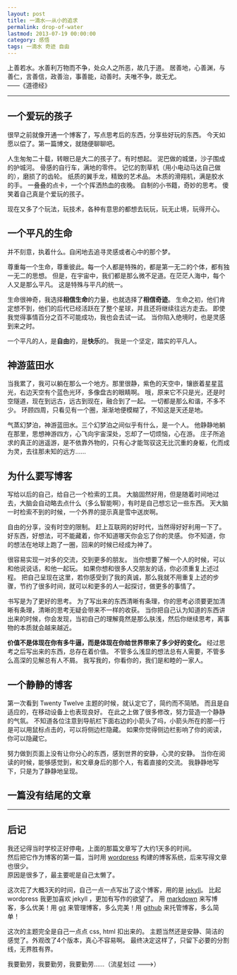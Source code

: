 ```yaml
---
layout: post
title: 一滴水——从小的追求
permalink: drop-of-water
lastmod: 2013-07-19 00:00:00
category: 感悟
tags: 一滴水 奇迹 自由
---
```


上善若水。水善利万物而不争，处众人之所恶，故几于道。 居善地，心善渊，与善仁，言善信，政善治，事善能，动善时。夫唯不争，故无尤。  
——《道德经》

- - -

## 一个爱玩的孩子

很早之前就像开通一个博客了，写点思考后的东西，分享些好玩的东西。
今天如愿以偿了。第一篇博文，就随便聊聊吧。

人生匆匆二十载，转眼已是大二的孩子了。有时想起。
泥巴做的城堡，沙子围成的护城河。
骨感的自行车，满地的零件。
记忆的割草机（用小电动马达自己做的），磨损了的齿轮。
纸质的翼手龙，精致的艺术品。
木质的滑翔机，满是胶水的手。
一叠叠的点卡，一个个挥洒热血的夜晚。
自制的小书籍，奇妙的思考。
傻笑着自己真是个爱玩的孩子。

现在又多了个玩法，玩技术，各种有意思的都想去玩玩，玩无止境，玩得开心。

## 一个平凡的生命

并不刻意，执着什么。自闲地去追寻灵感或者心中的那个梦。

尊重每一个生命，尊重彼此。每一个人都是特殊的，都是第一无二的个体，都有独一无二的思想。
但是，在宇宙中，我们都是那么微不足道。在茫茫人海中，每个人又是那么平凡。
这是特殊与平凡的统一。

生命很神奇，我选择**相信生命**的力量，也就选择了**相信奇迹**。
生命之初，他们肯定想不到，他们的后代已经活跃在了整个星球，并且还将继续往远方走去。
即使我觉得事情百分之百不可能成功，我也会去试一试。
当你陷入绝境时，也是灵感到来之时。

一个平凡的人，是**自由**的，是**快乐**的。
我是一个坚定，踏实的平凡人。

## 神游蓝田水

当我累了，我可以躺在那么一个地方。那里很静，紫色的天空中，镶嵌着星星蓝光，右边天空有个蓝色光环，多像盘古的眼睛啊。
哦，原来它不只是光，还是时空隧道，现在到远古，远古到现在，融合到了一起。
一切都是那么和谐，不多不少。
环顾四周，只看见有一个圈，渐渐地便模糊了，不知这是天还是地。

气蒸幻梦泊，神游蓝田水。三个幻梦泊之间似乎有什么，是一个人。
他静静地躺在那里，思想神游四方，心飞向宇宙深处，忘却了一切烦恼，心在游。
庄子所追求的真正的逍遥游，是不依靠外物的，只有心才能驾驭这无比沉重的身躯，化而成为灵，去往那未知的远方……

## 为什么要写博客

写给以后的自己，给自己一个检索的工具。
大脑固然好用，但是随着时间地过去，大脑会自动略去点什么（多么智能啊），有时是自己想忘记一些东西。
天大脑一时检索不到的时候，一个外界的提示真是雪中送炭啊。

自由的分享，没有时空的限制。
赶上互联网的好时代，当然得好好利用一下了。
好东西，好想法，可不能藏着，你不知道哪天你会忘了你的灵感。
你不知道，你的想法在地球上跑了一圈，回来的时候已经成为神了。

很容易实现一对多的交流，交到更多的朋友。
当你想要了解一个人的时候，可以和他说说话，和他一起玩。
如果你想和很多人交朋友的话，你必须重复上述过程。
把自己呈现在这里，若你感受到了我的真诚，那么我就不用重复上述的步骤，节约了很多时间，就可以和更多的人一起探讨，做更多的事情了。

书写是为了更好的思考。
为了写出来的东西清晰有条理，你的思考必须要更加清晰有条理，清晰的思考无疑会带来不一样的收获。
当你把自己认为知道的东西讲出来的时候，你会发现，当初自己的理解竟然是那么肤浅，然后你继续思考，离事物的本质就会越来越近。

**价值不是体现在你有多牛逼，而是体现在你给世界带来了多少好的变化。**
经过思考之后写出来的东西，总存在着价值。
不管多么浅显的想法总有人需要，不管多么高深的见解总有人不屑。
我写我的，你看你的，我们是和睦的一家人。

## 一个静静的博客

第一次看到 Twenty Twelve 主题的时候，就认定它了，简约而不简陋。
而且是自适应的，在移动设备上也表现良好。
在此之上做了很多修改，努力营造一个静静的气氛。
不知道各位注意到导航栏下面右边的小箭头了吗，小箭头所在的那一行是可以用鼠标点击的，可以将侧边栏隐藏。
如果你觉得侧边栏影响了你的阅读，你可以隐藏它。

努力做到页面上没有让你分心的东西，感到世界的安静，心灵的安静。
当你在阅读的时候，能够感觉到，和文章身后的那个人，有着直接的交流。
我静静地写下，只是为了静静地呈现。

## 一篇没有结尾的文章

- - -

## 后记

我还记得当时学校正好停电，上面的那篇文章写了大约1天多的时间。  
然后把它作为博客的第一篇，当时用 [wordpress][] 构建的博客系统，后来写得文章也很少。  
原因是很多了，最主要呢是自己太懒了。

这次花了大概3天的时间，自己一点一点写出了这个博客，用的是 [jekyll][]。
比起 wordpress 我更加喜欢 jekyll ，更加有写作的欲望了。
用 [markdown][] 来写博客，多么优美！用 [git][] 来管理博客，多么完美！用 [github][] 来托管博客，多么简单！

这次的主题完全是自己一点点 css, html 扣出来的。
主题当然还是安静、简洁的感觉了。外观改了4个版本，真心不容易啊。
最终决定这样了，只留下必要的分割线，无界胜有界。

我要勤劳，我要勤劳，我要勤劳……（流星划过 --->）

[wordpress]: https://cn.wordpress.org
[jekyll]: http://jekyllrb.com
[markdown]: http://zh.wikipedia.org/wiki/Markdown
[git]: http://git-scm.com
[github]: https://github.com
